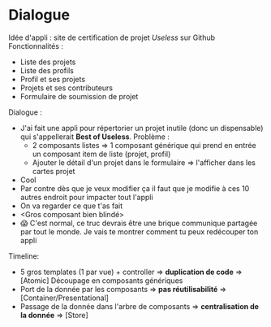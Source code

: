 # Dialogue

Idée d'appli : site de certification de projet _Useless_ sur Github
Fonctionnalités : 
  - Liste des projets
  - Liste des profils
  - Profil et ses projets
  - Projets et ses contributeurs
  - Formulaire de soumission de projet
  
Dialogue :
  
- J'ai fait une appli pour répertorier un projet inutile (donc un dispensable) qui s'appellerait __Best of Useless__.
  Problème : 
    - 2 composants listes => 1 composant générique qui prend en entrée un composant item de liste (projet, profil)
    - Ajouter le détail d'un projet dans le formulaire => l'afficher dans les cartes projet
- Cool
- Par contre dès que je veux modifier ça il faut que je modifie à ces 10 autres endroit pour impacter tout l'appli
- On va regarder ce que t'as fait
- <Gros composant bien blindé>
- 😱 C'est normal, ce truc devrais être une brique communique partagée par tout le monde. Je vais te montrer comment tu peux redécouper ton appli

Timeline:
 - 5 gros templates (1 par vue) + controller => __duplication de code__ => [Atomic] Découpage en composants génériques
 - Port de la donnée par les composants => __pas réutilisabilité__ => [Container/Presentational]
 - Passage de la donnée dans l'arbre de composants => __centralisation de la donnée__ => [Store]
 

